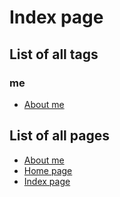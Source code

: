# Index page
## List of all tags
### me
* [About me](about)

## List of all pages
* [About me](about)
* [Home page](home)
* [Index page](index)
